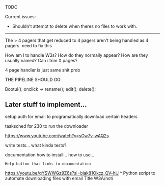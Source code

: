 TODO

Current issues:
- Shouldn't attempt to delete when theres no files to work with.

---

The > 4 pagers that get reduced to 4 pagers aren't being handled as 4 pagers. need to fix this

How am I to handle W3s? How do they normally appear? How are they usually named? Can i trim X pages?

4 page handler is just same shit prob


THE PIPELINE SHOULD GO

Bootui();
onclick -> rename();
edit();
delete();


## Later stuff to implement...

setup auth for email to programatically download certain headers

tasksched for 230 to run the downloader

https://www.youtube.com/watch?v=sGw7v-wAQ2s

write tests...
	what kinda tests?

documentation
	how to install...
	how to use...

	Help button that links to documentation

https://youtu.be/qYSWWGz9Z6s?si=biak81Okcz_QV-hU
^ Python script to automate downloading files with email Title W3A/noti